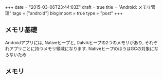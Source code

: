 +++
date = "2015-03-06T23:44:03Z"
draft = true
title = "Android: メモリ管理"
tags = ["android"]
blogimport = true
type = "post"
+++


## メモリ基礎

Androidアプリには, Nativeヒープと, Dalvikヒープの2つのメモリがあり, それぞれアプリごとに持つメモリ領域になります. NativeヒープのほうはGCの対象にならないため


## メモリ
